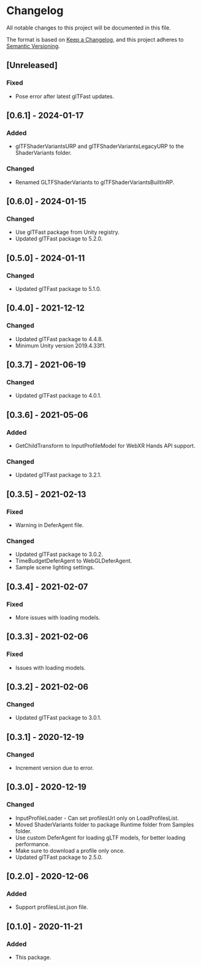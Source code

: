 # Changelog
All notable changes to this project will be documented in this file.

The format is based on [Keep a Changelog](https://keepachangelog.com/en/1.0.0/),
and this project adheres to [Semantic Versioning](https://semver.org/spec/v2.0.0.html).

## [Unreleased]

### Fixed
- Pose error after latest glTFast updates.

## [0.6.1] - 2024-01-17
### Added
- glTFShaderVariantsURP and glTFShaderVariantsLegacyURP to the ShaderVariants folder.

### Changed
- Renamed GLTFShaderVariants to glTFShaderVariantsBuiltInRP.

## [0.6.0] - 2024-01-15
### Changed
- Use glTFast package from Unity registry.
- Updated glTFast package to 5.2.0.

## [0.5.0] - 2024-01-11
### Changed
- Updated glTFast package to 5.1.0.

## [0.4.0] - 2021-12-12
### Changed
- Updated glTFast package to 4.4.8.
- Minimum Unity version 2019.4.33f1.

## [0.3.7] - 2021-06-19
### Changed
- Updated glTFast package to 4.0.1.

## [0.3.6] - 2021-05-06
### Added
- GetChildTransform to InputProfileModel for WebXR Hands API support.

### Changed
- Updated glTFast package to 3.2.1.

## [0.3.5] - 2021-02-13
### Fixed
- Warning in DeferAgent file.

### Changed
- Updated glTFast package to 3.0.2.
- TimeBudgetDeferAgent to WebGLDeferAgent.
- Sample scene lighting settings.

## [0.3.4] - 2021-02-07
### Fixed
- More issues with loading models.

## [0.3.3] - 2021-02-06
### Fixed
- Issues with loading models.

## [0.3.2] - 2021-02-06
### Changed
- Updated glTFast package to 3.0.1.

## [0.3.1] - 2020-12-19
### Changed
- Increment version due to error.

## [0.3.0] - 2020-12-19
### Changed
- InputProfileLoader - Can set profilesUrl only on LoadProfilesList.
- Moved ShaderVariants folder to package Runtime folder from Samples folder.
- Use custom DeferAgent for loading gLTF models, for better loading performance.
- Make sure to download a profile only once.
- Updated glTFast package to 2.5.0.

## [0.2.0] - 2020-12-06
### Added
- Support profilesList.json file.

## [0.1.0] - 2020-11-21
### Added
- This package.
